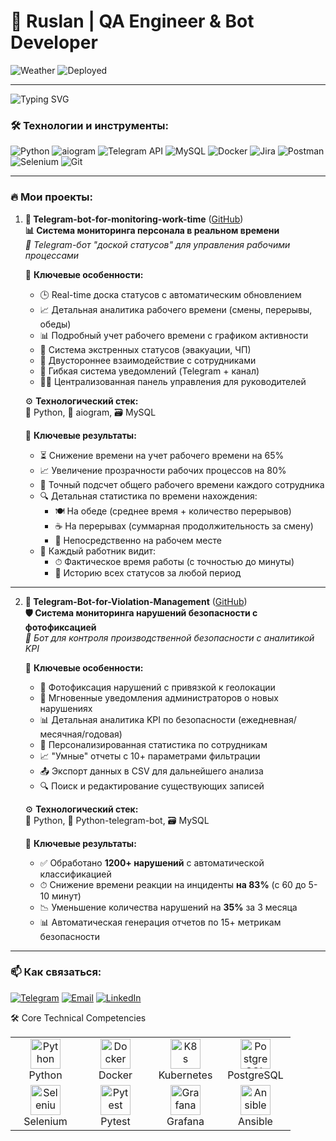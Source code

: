 # 🌟 Ruslan | QA Engineer & Bot Developer

![Weather](https://img.shields.io/badge/🌈_Weather-☀️-gold)  ![Deployed](https://img.shields.io/badge/📡_Deployed-2_online-brightgreen)

---

![Typing SVG](https://readme-typing-svg.herokuapp.com/?lines=QA+Engineer;Telegram+Bot+Developer;Python+Enthusiast)

### 🛠 Технологии и инструменты:
![Python](https://img.shields.io/badge/-Python-3776AB?logo=python&logoColor=white)
![aiogram](https://img.shields.io/badge/-aiogram-259B24?logo=telegram&logoColor=white)
![Telegram API](https://img.shields.io/badge/-Telegram-26A5E4?logo=telegram&logoColor=white)
![MySQL](https://img.shields.io/badge/-MySQL-4479A1?logo=mysql&logoColor=white)
![Docker](https://img.shields.io/badge/-Docker-2496ED?logo=docker&logoColor=white)
![Jira](https://img.shields.io/badge/-Jira-0052CC?logo=jira&logoColor=white)
![Postman](https://img.shields.io/badge/-Postman-FF6C37?logo=postman&logoColor=white)
![Selenium](https://img.shields.io/badge/-Selenium-43B02A?logo=selenium&logoColor=white)
![Git](https://img.shields.io/badge/-Git-F05032?logo=git&logoColor=white)

---

### 🔥 Мои проекты:

1. **🔄 Telegram-bot-for-monitoring-work-time** ([GitHub](https://github.com/ваш-ник/employee-tracking-bot))  
   **📊 Система мониторинга персонала в реальном времени**  
   *🤖 Telegram-бот "доской статусов" для управления рабочими процессами*

   🌟 **Ключевые особенности:**
   - 🕒 Real-time доска статусов с автоматическим обновлением
   - 📈 Детальная аналитика рабочего времени (смены, перерывы, обеды)
   - 📊 Подробный учет рабочего времени с графиком активности
   - 🚨 Система экстренных статусов (эвакуации, ЧП)
   - 📱 Двустороннее взаимодействие с сотрудниками
   - 🔔 Гибкая система уведомлений (Telegram + канал)
   - 👨‍💻 Централизованная панель управления для руководителей

   ⚙️ **Технологический стек:**  
   🐍 Python, 🤖 aiogram, 🗃 MySQL

   📌 **Ключевые результаты:**
   - ⏳ Снижение времени на учет рабочего времени на 65%
   - 📈 Увеличение прозрачности рабочих процессов на 80%
   - 🎯 Точный подсчет общего рабочего времени каждого сотрудника
   - 🔍 Детальная статистика по времени нахождения:
     - 🍽 На обеде (среднее время + количество перерывов)
     - ☕ На перерывах (суммарная продолжительность за смену)
     - 🏢 Непосредственно на рабочем месте
   - 👤 Каждый работник видит:
     - ⏱ Фактическое время работы (с точностью до минуты)
     - 📅 Историю всех статусов за любой период

---

2. **🚨 Telegram-Bot-for-Violation-Management** ([GitHub](https://github.com/RuslanQAlife/Telegram-Bot-for-Violation-Management))  
   **🛡️ Система мониторинга нарушений безопасности с фотофиксацией**  
   *🤖 Бот для контроля производственной безопасности с аналитикой KPI*

   🌟 **Ключевые особенности:**
   - 📸 Фотофиксация нарушений с привязкой к геолокации
   - 🚨 Мгновенные уведомления администраторов о новых нарушениях
   - 📊 Детальная аналитика KPI по безопасности (ежедневная/месячная/годовая)
   - 👥 Персонализированная статистика по сотрудникам
   - 📈 "Умные" отчеты с 10+ параметрами фильтрации
   - 📤 Экспорт данных в CSV для дальнейшего анализа
   - 🔍 Поиск и редактирование существующих записей

   ⚙️ **Технологический стек:**  
   🐍 Python, 🤖 Python-telegram-bot, 🗃 MySQL

   📌 **Ключевые результаты:**
   - ✅ Обработано **1200+ нарушений** с автоматической классификацией
   - ⏱ Снижение времени реакции на инциденты **на 83%** (с 60 до 5-10 минут)
   - 📉 Уменьшение количества нарушений на **35%** за 3 месяца
   - 📊 Автоматическая генерация отчетов по 15+ метрикам безопасности

---

### 📫 Как связаться:
[![Telegram](https://img.shields.io/badge/-Telegram-26A5E4?logo=telegram&logoColor=white)](https://t.me/ваш-ник)
[![Email](https://img.shields.io/badge/-Email-D14836?logo=gmail&logoColor=white)](mailto:ваш-email)
[![LinkedIn](https://img.shields.io/badge/-LinkedIn-0A66C2?logo=linkedin&logoColor=white)](https://linkedin.com/in/ваш-профиль)


🛠️ Core Technical Competencies
<table align="center"> <tr> <td align="center" width="96"> <img src="https://cdn.jsdelivr.net/gh/devicons/devicon/icons/python/python-original.svg" width="48" alt="Python" /> <br>Python </td> <td align="center" width="96"> <img src="https://cdn.jsdelivr.net/gh/devicons/devicon/icons/docker/docker-original.svg" width="48" alt="Docker" /> <br>Docker </td> <td align="center" width="96"> <img src="https://cdn.jsdelivr.net/gh/devicons/devicon/icons/kubernetes/kubernetes-plain.svg" width="48" alt="K8s" /> <br>Kubernetes </td> <td align="center" width="96"> <img src="https://cdn.jsdelivr.net/gh/devicons/devicon/icons/postgresql/postgresql-original.svg" width="48" alt="PostgreSQL" /> <br>PostgreSQL </td> </tr> <tr> <td align="center" width="96"> <img src="https://cdn.jsdelivr.net/gh/devicons/devicon/icons/selenium/selenium-original.svg" width="48" alt="Selenium" /> <br>Selenium </td> <td align="center" width="96"> <img src="https://cdn.jsdelivr.net/gh/devicons/devicon/icons/pytest/pytest-original.svg" width="48" alt="Pytest" /> <br>Pytest </td> <td align="center" width="96"> <img src="https://cdn.jsdelivr.net/gh/devicons/devicon/icons/grafana/grafana-original.svg" width="48" alt="Grafana" /> <br>Grafana </td> <td align="center" width="96"> <img src="https://cdn.jsdelivr.net/gh/devicons/devicon/icons/ansible/ansible-original.svg" width="48" alt="Ansible" /> <br>Ansible </td> </tr> </table>

